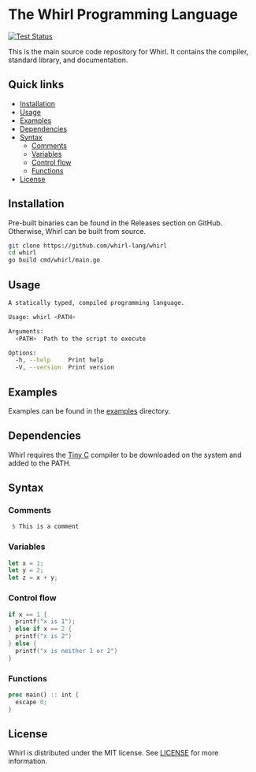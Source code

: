 # The Whirl Programming Language

[![Test Status](https://github.com/whirl-lang/whirl/workflows/test/badge.svg)](https://github.com/whirl-lang/whirl/actions)

This is the main source code repository for Whirl. It contains the compiler, standard library, and documentation.

## Quick links

- [Installation](#installation)
- [Usage](#usage)
- [Examples](#examples)
- [Dependencies](#dependencies)
- [Syntax](#syntax)
  - [Comments](#comments)
  - [Variables](#variables)
  - [Control flow](#control-flow)
  - [Functions](#functions)
- [License](#license)

## Installation

Pre-built binaries can be found in the Releases section on GitHub. Otherwise, Whirl can be built from source.

```bash
git clone https://github.com/whirl-lang/whirl
cd whirl
go build cmd/whirl/main.go
```

## Usage

```bash
A statically typed, compiled programming language.

Usage: whirl <PATH>

Arguments:
  <PATH>  Path to the script to execute

Options:
  -h, --help     Print help
  -V, --version  Print version
```

## Examples

Examples can be found in the [examples](examples) directory.

## Dependencies

Whirl requires the [Tiny C](https://bellard.org/tcc/) compiler to be downloaded on the system and added to the PATH.

## Syntax

### Comments

```r
 $ This is a comment
```

### Variables

```rust
let x = 1;
let y = 2;
let z = x + y;
```

### Control flow

```c
if x == 1 {
  printf("x is 1");
} else if x == 2 {
  printf("x is 2")
} else {
  printf("x is neither 1 or 2")
}
```

### Functions

```rust
proc main() :: int {
  escape 0;
}
```

## License

Whirl is distributed under the MIT license. See [LICENSE](LICENSE) for more information.
